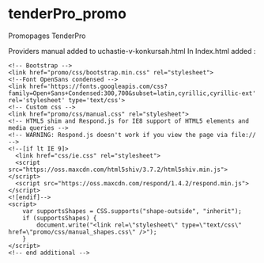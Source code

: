 # tenderPro_promo
Promopages TenderPro

Providers manual added to uchastie-v-konkursah.html
In Index.html added :

<!--  Added by A.Vlasov. For section "Providers manual" --> 
	<!-- Bootstrap --> 
	<link href="promo/css/bootstrap.min.css" rel="stylesheet">
	<!--Font OpenSans condensed -->
	<link href='https://fonts.googleapis.com/css?family=Open+Sans+Condensed:300,700&subset=latin,cyrillic,cyrillic-ext' rel='stylesheet' type='text/css'>
    <!-- Custom css -->
    <link href="promo/css/manual.css" rel="stylesheet">
    <!-- HTML5 shim and Respond.js for IE8 support of HTML5 elements and media queries -->
    <!-- WARNING: Respond.js doesn't work if you view the page via file:// -->
    <!--[if lt IE 9]>
      <link href="css/ie.css" rel="stylesheet">
      <script src="https://oss.maxcdn.com/html5shiv/3.7.2/html5shiv.min.js"></script>
      <script src="https://oss.maxcdn.com/respond/1.4.2/respond.min.js"></script>
    <![endif]-->
    <script>
    	var supportsShapes = CSS.supports("shape-outside", "inherit");
    	if (supportsShapes) {
    		document.write("<link rel=\"stylesheet\" type=\"text/css\" href=\"promo/css/manual_shapes.css\" />");
    	}
    </script>
	<!-- end additional -->
